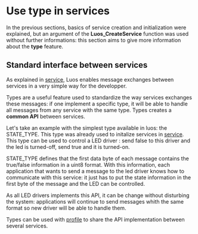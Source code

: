 # Use type in services

In the previous sections, basics of service creation and initialization were explained, but an argument of the **Luos_CreateService** function was used without further informations: this section aims to give more information about the **type** feature.

## Standard interface between services

As explained in [service](./service_api.html#messages), Luos enables message exchanges between services in a very simple way for the developper.

Types are a useful feature used to standardize the way services exchanges these messages: if one implement a specific type, it will be able to handle all messages from any service with the same type. Types creates a **common API** between services.

Let's take an example with the simplest type available in luos: the STATE_TYPE. This type was already used to initalize services in [service](./service-api.md). This type can be used to control a LED driver : send false to this driver and the led is turned-off, send true and it is turned-on.

STATE_TYPE defines that the first data byte of each message contains the true/false information in a uint8 format. With this information, each application that wants to send a message to the led driver knows how to communicate with this service: it just has to put the state information in the first byte of the message and the LED can be controlled.

As all LED drivers implements this API, it can be change without disturbing the system: applications will continue to send messages whith the same format so new driver will be able to handle them.

Types can be used with [profile](./profile.md) to share the API implementation between several services.
